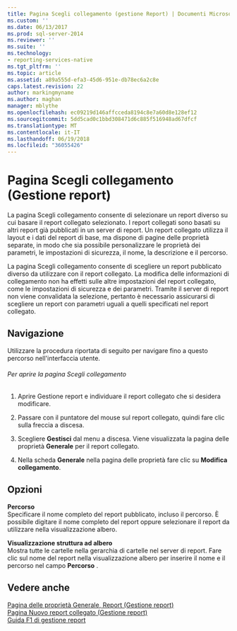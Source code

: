 ```yaml
---
title: Pagina Scegli collegamento (gestione Report) | Documenti Microsoft
ms.custom: ''
ms.date: 06/13/2017
ms.prod: sql-server-2014
ms.reviewer: ''
ms.suite: ''
ms.technology:
- reporting-services-native
ms.tgt_pltfrm: ''
ms.topic: article
ms.assetid: a89a555d-efa3-45d6-951e-db78ec6a2c8e
caps.latest.revision: 22
author: markingmyname
ms.author: maghan
manager: mblythe
ms.openlocfilehash: ec09219d146affcceda8194c8e7a60d8e128ef12
ms.sourcegitcommit: 5dd5cad0c1bbd308471d6c885f516948ad67dfcf
ms.translationtype: MT
ms.contentlocale: it-IT
ms.lasthandoff: 06/19/2018
ms.locfileid: "36055426"
---
```

# <a name="choose-link-page-report-manager"></a>Pagina Scegli collegamento (Gestione report)
  La pagina Scegli collegamento consente di selezionare un report diverso su cui basare il report collegato selezionato. I report collegati sono basati su altri report già pubblicati in un server di report. Un report collegato utilizza il layout e i dati del report di base, ma dispone di pagine delle proprietà separate, in modo che sia possibile personalizzare le proprietà dei parametri, le impostazioni di sicurezza, il nome, la descrizione e il percorso.  
  
 La pagina Scegli collegamento consente di scegliere un report pubblicato diverso da utilizzare con il report collegato. La modifica delle informazioni di collegamento non ha effetti sulle altre impostazioni del report collegato, come le impostazioni di sicurezza e dei parametri. Tramite il server di report non viene convalidata la selezione, pertanto è necessario assicurarsi di scegliere un report con parametri uguali a quelli specificati nel report collegato.  
  
## <a name="navigation"></a>Navigazione  
 Utilizzare la procedura riportata di seguito per navigare fino a questo percorso nell'interfaccia utente.  
  
###### <a name="to-open-the-choose-link-page"></a>Per aprire la pagina Scegli collegamento  
  
1.  Aprire Gestione report e individuare il report collegato che si desidera modificare.  
  
2.  Passare con il puntatore del mouse sul report collegato, quindi fare clic sulla freccia a discesa.  
  
3.  Scegliere **Gestisci** dal menu a discesa. Viene visualizzata la pagina delle proprietà **Generale** per il report collegato.  
  
4.  Nella scheda **Generale** nella pagina delle proprietà fare clic su **Modifica collegamento**.  
  
## <a name="options"></a>Opzioni  
 **Percorso**  
 Specificare il nome completo del report pubblicato, incluso il percorso. È possibile digitare il nome completo del report oppure selezionare il report da utilizzare nella visualizzazione albero.  
  
 **Visualizzazione struttura ad albero**  
 Mostra tutte le cartelle nella gerarchia di cartelle nel server di report. Fare clic sul nome del report nella visualizzazione albero per inserire il nome e il percorso nel campo **Percorso** .  
  
## <a name="see-also"></a>Vedere anche  
 [Pagina delle proprietà Generale, Report &#40;Gestione report&#41;](../../2014/reporting-services/general-properties-page-reports-report-manager.md)   
 [Pagina Nuovo report collegato &#40;Gestione report&#41;](../../2014/reporting-services/new-linked-report-page-report-manager.md)   
 [Guida F1 di gestione report](../../2014/reporting-services/report-manager-f1-help.md)  
  
  